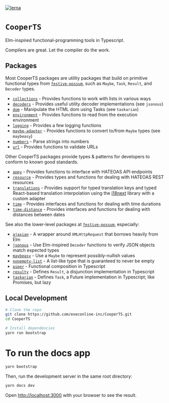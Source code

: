 [![lerna](https://img.shields.io/badge/maintained%20with-lerna-cc00ff.svg)](https://lerna.js.org/)

# `CooperTS`

Elm-inspired functional-programming tools in Typescript.

Compilers are great. Let the compiler do the work.

## Packages

Most CooperTS packages are utility packages that build on primitive functional types from [`festive-possum`](https://github.com/kofno/festive-possum), such as `Maybe`, `Task`, `Result`, and `Decoder` types.

- [`collections`](https://github.com/execonline-inc/CooperTS/tree/main/packages/collections) - Provides functions to work with lists in various ways
- [`decoders`](https://github.com/execonline-inc/CooperTS/tree/main/packages/decoders) - Provides useful utility decoder implementations (see `jsonous`)
- [`dom`](https://github.com/execonline-inc/CooperTS/tree/main/packages/dom) - Manipulate the HTML dom using Tasks (see `taskarian`)
- [`environment`](https://github.com/execonline-inc/CooperTS/tree/main/packages/environment) - Provides functions to read from the execution environment
- [`logging`](https://github.com/execonline-inc/CooperTS/tree/main/packages/logging) - Provides a few logging functions
- [`maybe-adapter`](https://github.com/execonline-inc/CooperTS/tree/main/packages/maybe-adapter) - Provides functions to convert to/from `Maybe` types (see `maybeasy`)
- [`numbers`](https://github.com/execonline-inc/CooperTS/tree/main/packages/numbers) - Parse strings into numbers
- [`url`](https://github.com/execonline-inc/CooperTS/tree/main/packages/url) - Provides functions to validate URLs

Other CooperTS packages provide types & patterns for developers to conform to known good standards.

- [`appy`](https://github.com/execonline-inc/CooperTS/tree/main/packages/appy) - Provides functions to interface with HATEOAS API endpoints
- [`resource`](https://github.com/execonline-inc/CooperTS/tree/main/packages/resource) - Provides types and functions for dealing with HATEOAS REST resources
- [`translations`](https://github.com/execonline-inc/CooperTS/tree/main/packages/translations) - Provides support for typed translation keys and typed React-based translation interpolation using the [i18next](https://www.i18next.com/) library with a custom adapter
- [`time`](https://github.com/execonline-inc/CooperTS/tree/main/packages/time) - Provides interfaces and functions for dealing with time durations
- [`time-distance`](https://github.com/execonline-inc/CooperTS/tree/main/packages/time-distance) - Provides interfaces and functions for dealing with distances between dates

See also the lower-level packages at [`festive-possum`](https://github.com/kofno/festive-possum), especially:

- [`ajaxian`](https://github.com/kofno/festive-possum/tree/main/packages/ajaxian) - A wrapper around `XMLHttpRequest` that borrows heavily from Elm
- [`jsonous`](https://github.com/kofno/festive-possum/tree/main/packages/jsonous) - Use Elm-inspired `Decoder` functions to verify JSON objects match expected types
- [`maybeasy`](https://github.com/kofno/festive-possum/tree/main/packages/maybeasy) - Use a `Maybe` to represent possibly-nullish values
- [`nonempty-list`](https://github.com/kofno/festive-possum/tree/main/packages/nonempty-list) - A list-like type that is guaranteed to never be empty
- [`piper`](https://github.com/kofno/festive-possum/tree/main/packages/piper) - Functional composition in Typescript
- [`resulty`](https://github.com/kofno/festive-possum/tree/main/packages/resulty) - Defines `Result`, a disjunction implementation in Typescript
- [`taskarian`](https://github.com/kofno/festive-possum/tree/main/packages/taskarian) - Defines `Task`, a Future implementation in Typescript; like Promises, but lazy

## Local Development

```bash
# Clone the repo
git clone https://github.com/execonline-inc/CooperTS.git
cd CooperTS

# Install dependencies
yarn run bootstrap
```

# To run the docs app
```bash
yarn bootstrap
```

Then, run the development server in the same root directory:

```bash
yarn docs dev
```

Open [http://localhost:3000](http://localhost:3000) with your browser to see the result.
